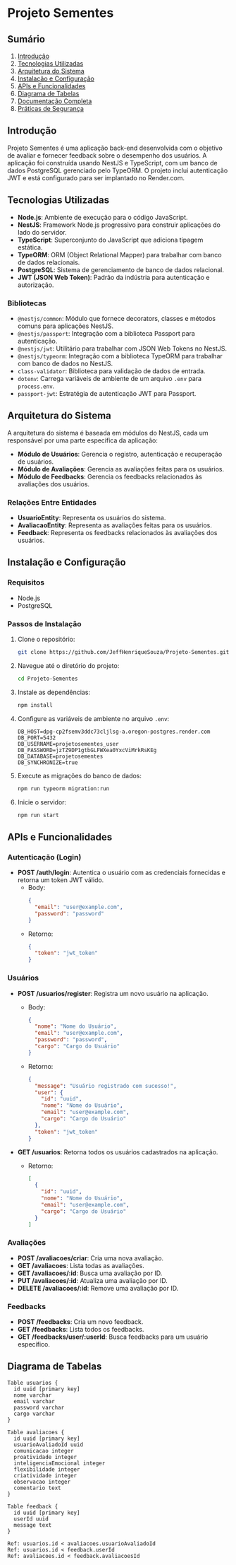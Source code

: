 # Projeto Sementes

## Sumário
1. [Introdução](#introdução)
2. [Tecnologias Utilizadas](#tecnologias-utilizadas)
3. [Arquitetura do Sistema](#arquitetura-do-sistema)
4. [Instalação e Configuração](#instalação-e-configuração)
5. [APIs e Funcionalidades](#apis-e-funcionalidades)
6. [Diagrama de Tabelas](#diagrama-de-tabelas)
7. [Documentação Completa](#documentação-completa)
8. [Práticas de Segurança](#práticas-de-segurança)

## Introdução
Projeto Sementes é uma aplicação back-end desenvolvida com o objetivo de avaliar e fornecer feedback sobre o desempenho dos usuários. A aplicação foi construída usando NestJS e TypeScript, com um banco de dados PostgreSQL gerenciado pelo TypeORM. O projeto inclui autenticação JWT e está configurado para ser implantado no Render.com.

## Tecnologias Utilizadas
- **Node.js**: Ambiente de execução para o código JavaScript.
- **NestJS**: Framework Node.js progressivo para construir aplicações do lado do servidor.
- **TypeScript**: Superconjunto do JavaScript que adiciona tipagem estática.
- **TypeORM**: ORM (Object Relational Mapper) para trabalhar com banco de dados relacionais.
- **PostgreSQL**: Sistema de gerenciamento de banco de dados relacional.
- **JWT (JSON Web Token)**: Padrão da indústria para autenticação e autorização.

### Bibliotecas
- `@nestjs/common`: Módulo que fornece decorators, classes e métodos comuns para aplicações NestJS.
- `@nestjs/passport`: Integração com a biblioteca Passport para autenticação.
- `@nestjs/jwt`: Utilitário para trabalhar com JSON Web Tokens no NestJS.
- `@nestjs/typeorm`: Integração com a biblioteca TypeORM para trabalhar com banco de dados no NestJS.
- `class-validator`: Biblioteca para validação de dados de entrada.
- `dotenv`: Carrega variáveis de ambiente de um arquivo `.env` para `process.env`.
- `passport-jwt`: Estratégia de autenticação JWT para Passport.

## Arquitetura do Sistema
A arquitetura do sistema é baseada em módulos do NestJS, cada um responsável por uma parte específica da aplicação:

- **Módulo de Usuários**: Gerencia o registro, autenticação e recuperação de usuários.
- **Módulo de Avaliações**: Gerencia as avaliações feitas para os usuários.
- **Módulo de Feedbacks**: Gerencia os feedbacks relacionados às avaliações dos usuários.

### Relações Entre Entidades
- **UsuarioEntity**: Representa os usuários do sistema.
- **AvaliacaoEntity**: Representa as avaliações feitas para os usuários.
- **Feedback**: Representa os feedbacks relacionados às avaliações dos usuários.

## Instalação e Configuração
### Requisitos
- Node.js
- PostgreSQL

### Passos de Instalação
1. Clone o repositório:
    ```bash
    git clone https://github.com/JeffHenriqueSouza/Projeto-Sementes.git
    ```
2. Navegue até o diretório do projeto:
    ```bash
    cd Projeto-Sementes
    ```
3. Instale as dependências:
    ```bash
    npm install
    ```
4. Configure as variáveis de ambiente no arquivo `.env`:
    ```env
    DB_HOST=dpg-cp2fsemv3ddc73cljlsg-a.oregon-postgres.render.com
    DB_PORT=5432
    DB_USERNAME=projetosementes_user
    DB_PASSWORD=jzTZ9DP1gtbGLFWXea0YxcViMrkRsKEg
    DB_DATABASE=projetosementes
    DB_SYNCHRONIZE=true
    ```

5. Execute as migrações do banco de dados:
    ```bash
    npm run typeorm migration:run
    ```

6. Inicie o servidor:
    ```bash
    npm run start
    ```

## APIs e Funcionalidades

### Autenticação (Login)
- **POST /auth/login**: Autentica o usuário com as credenciais fornecidas e retorna um token JWT válido.
  - Body:
    ```json
    {
      "email": "user@example.com",
      "password": "password"
    }
    ```
  - Retorno:
    ```json
    {
      "token": "jwt_token"
    }
    ```

### Usuários
- **POST /usuarios/register**: Registra um novo usuário na aplicação.
  - Body:
    ```json
    {
      "nome": "Nome do Usuário",
      "email": "user@example.com",
      "password": "password",
      "cargo": "Cargo do Usuário"
    }
    ```
  - Retorno:
    ```json
    {
      "message": "Usuário registrado com sucesso!",
      "user": {
        "id": "uuid",
        "nome": "Nome do Usuário",
        "email": "user@example.com",
        "cargo": "Cargo do Usuário"
      },
      "token": "jwt_token"
    }
    ```

- **GET /usuarios**: Retorna todos os usuários cadastrados na aplicação.
  - Retorno:
    ```json
    [
      {
        "id": "uuid",
        "nome": "Nome do Usuário",
        "email": "user@example.com",
        "cargo": "Cargo do Usuário"
      }
    ]
    ```

### Avaliações
- **POST /avaliacoes/criar**: Cria uma nova avaliação.
- **GET /avaliacoes**: Lista todas as avaliações.
- **GET /avaliacoes/:id**: Busca uma avaliação por ID.
- **PUT /avaliacoes/:id**: Atualiza uma avaliação por ID.
- **DELETE /avaliacoes/:id**: Remove uma avaliação por ID.

### Feedbacks
- **POST /feedbacks**: Cria um novo feedback.
- **GET /feedbacks**: Lista todos os feedbacks.
- **GET /feedbacks/user/:userId**: Busca feedbacks para um usuário específico.

## Diagrama de Tabelas
```plaintext
Table usuarios {
  id uuid [primary key]
  nome varchar
  email varchar
  password varchar
  cargo varchar
}

Table avaliacoes {
  id uuid [primary key]
  usuarioAvaliadoId uuid
  comunicacao integer
  proatividade integer
  inteligenciaEmocional integer
  flexibilidade integer
  criatividade integer
  observacao integer
  comentario text
}

Table feedback {
  id uuid [primary key]
  userId uuid
  message text
}

Ref: usuarios.id < avaliacoes.usuarioAvaliadoId
Ref: usuarios.id < feedback.userId
Ref: avaliacoes.id < feedback.avaliacoesId
